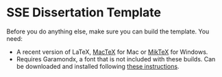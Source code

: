 # SSE Dissertation Template

Before you do anything else, make sure you can build the template. You need:

* A recent version of LaTeX, [MacTeX](https://www.tug.org/mactex/) for Mac or [MikTeX](https://miktex.org/) for Windows.
* Requires Garamondx, a font that is not included with these builds. Can be downloaded and installed following [these instructions](https://tug.org/fonts/getnonfreefonts/).
